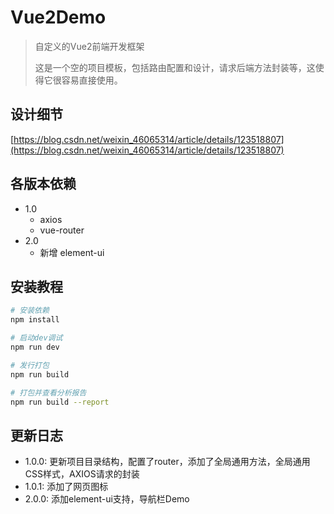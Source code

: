 # Vue2Demo

> 自定义的Vue2前端开发框架
>
> 这是一个空的项目模板，包括路由配置和设计，请求后端方法封装等，这使得它很容易直接使用。

## 设计细节
[https://blog.csdn.net/weixin_46065314/article/details/123518807](https://blog.csdn.net/weixin_46065314/article/details/123518807)

## 各版本依赖
* 1.0
  * axios
  * vue-router
* 2.0
  * 新增 element-ui

## 安装教程

``` bash
# 安装依赖
npm install

# 启动dev调试
npm run dev

# 发行打包
npm run build

# 打包并查看分析报告
npm run build --report
```

## 更新日志
* 1.0.0: 更新项目目录结构，配置了router，添加了全局通用方法，全局通用CSS样式，AXIOS请求的封装
* 1.0.1: 添加了网页图标
* 2.0.0: 添加element-ui支持，导航栏Demo
